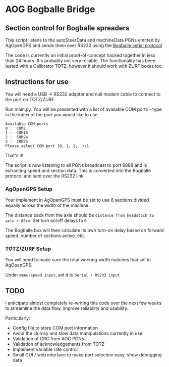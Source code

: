 # AOG Bogballe Bridge
## Section control for Bogballe spreaders

This script listens to the autoSteerData and machineData PGNs emitted by AgOpenGPS and sends them over RS232 using the [Bogballe serial protocol](https://dam.bogballe.com/dmm3bwsv3/AssetStream.aspx?mediaformatid=10061&destinationid=10016&assetid=3488)

The code is currently an initial proof-of-concept hacked together in less than 24 hours. It's probably not very reliable. The functionality has been tested with a Calibrator TOTZ, however it should work with ZURF boxes too.

## Instructions for use

You will need a USB -> RS232 adapter and null modem cable to connect to the port on TOTZ/ZURF.

Run main.py. You will be presented with a list of available COM ports - type in the index of the port you would like to use.

```
Available COM ports
0 :  COM2
1 :  COM16
2 :  COM24
3 :  COM25
Please select COM port (0, 1, 2,..):1
```
That's it!

The script is now listening to all PGNs broadcast to port 8888 and is extracting speed and section data. This is converted into the Bogballe protocol and sent over the RS232 link.

### AgOpenGPS Setup

Your implement in AgOpenGPS must be set to use 8 sections divided equally across the width of the machine.

The distance back from the axle should be `distance from headstock to axle + 80cm`. Set turn on/off delays to `0`

The Bogballe box will then calculate its own turn-on delay based on forward speed, number of sections active, etc.

### TOTZ/ZURF Setup

You will need to make sure the total working width matches that set in AgOpenGPS.

Under `menu/speed input`, set it to  `Serial / RS232 input`




## TODO
I anticipate almost completely re-writing this code over the next few weeks to streamline the data flow, improve reliability and usability.

Particularly:

- Config file to store COM port information
- Avoid the clumsy and slow data manipulations currently in use
- Validation of CRC from AOG PGNs
- Validation of acknowledgements from TOTZ
- Implement variable rate control
- Small GUI / web interface to make port selection easy, show debugging data
